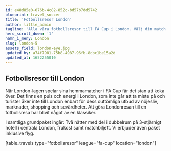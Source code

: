 ```yaml
---
id: e48d85e0-076b-4c82-852c-bd57b7dd5742
blueprint: travel_soccer
title: 'Fotbollsresor London'
author: little_admin
tagline: 'Alla våra fotbollsresor till FA Cup i London. Välj din match med biljett, hotell & flyg nedan.'
hero_scroll_down: '1'
namn_i_meny: London
slug: london-5
assets_field: london-eye.jpg
updated_by: a74f7981-75b8-4987-96fb-8dbc1be15a2d
updated_at: 1652255010
---
```

<h2>Fotbollsresor till London</h2>
<p>När London-lagen spelar sina hemmamatcher i FA Cup får det stan att koka över. Det finns en puls och energi i London, som inte går att ta miste på och turister åker inte till London enbart för dess outtömliga utbud av nöjesliv, marknader, shopping och sevärdheter. Att göra Londonresan till en fotbollsresa har blivit något av en klassiker.</p>
<p>I samtliga grundpaket ingår: Två nätter med del i dubbelrum på 3-stjärnigt hotell i centrala London, frukost samt matchbiljett. Vi erbjuder även paket inklusive flyg.</p>
<p>[table_travels type="fotbollsresor" league="fa-cup" location="london"]</p>